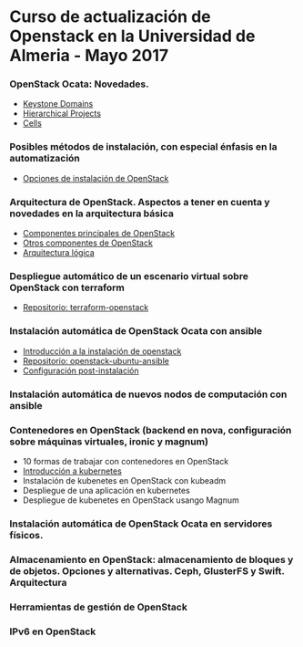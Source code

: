 # Curso de actualización de Openstack en la Universidad de Almeria - Mayo 2017


### OpenStack Ocata: Novedades.


* [Keystone Domains](https://wiki.openstack.org/wiki/Domains)
* [Hierarchical Projects](https://specs.openstack.org/openstack/keystone-specs/specs/juno/hierarchical_multitenancy.html)
* [Cells](https://docs.openstack.org/developer/nova/cells.html#manifesto)


### Posibles métodos de instalación, con especial énfasis en la automatización

* [Opciones de instalación de OpenStack](https://iesgn.github.io/curso-ual17/opcion_instalacion.html#/)

### Arquitectura de OpenStack. Aspectos a tener en cuenta y novedades en la arquitectura básica

* [Componentes principales de OpenStack](https://iesgn.github.io/curso-ual17/componentes_core.html#/)
* [Otros componentes de OpenStack](https://iesgn.github.io/curso-ual17/otros_componentes.html#/)
* [Arquitectura lógica](https://iesgn.github.io/curso-ual17/arquitectura_logica.html#/)


### Despliegue automático de un escenario virtual sobre OpenStack con terraform


 * [Repositorio: terraform-openstack](https://github.com/iesgn/terraform-openstack/)


### Instalación automática de OpenStack Ocata con ansible

* [Introducción a la instalación de openstack](https://iesgn.github.io/curso-ual17/instalacion_openstack.html#/)
 * [Repositorio: openstack-ubuntu-ansible](https://github.com/iesgn/openstack-ubuntu-ansible/tree/ocata)
 * [Configuración post-instalación](doc/post_instalacion.md)

### Instalación automática de nuevos nodos de computación con ansible

### Contenedores en OpenStack (backend en nova, configuración sobre máquinas virtuales, ironic y magnum)

* 10 formas de trabajar con contenedores en OpenStack
* [Introducción a kubernetes](doc/introduccion_kubernetes.md)
* Instalación de kubenetes en OpenStack con kubeadm
* Despliegue de una aplicación en kubernetes
* Despliegue de kubenetes en OpenStack usango Magnum

### Instalación automática de OpenStack Ocata en servidores físicos.

### Almacenamiento en OpenStack: almacenamiento de bloques y de objetos. Opciones y alternativas. Ceph, GlusterFS y Swift. Arquitectura

### Herramientas de gestión de OpenStack

### IPv6 en OpenStack 

